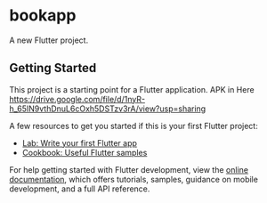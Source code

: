 # bookapp

A new Flutter project.

## Getting Started

This project is a starting point for a Flutter application.
APK in Here https://drive.google.com/file/d/1nyR-h_65IN9vthDnuL6cOxh5DSTzv3rA/view?usp=sharing

A few resources to get you started if this is your first Flutter project:

- [Lab: Write your first Flutter app](https://docs.flutter.dev/get-started/codelab)
- [Cookbook: Useful Flutter samples](https://docs.flutter.dev/cookbook)

For help getting started with Flutter development, view the
[online documentation](https://docs.flutter.dev/), which offers tutorials,
samples, guidance on mobile development, and a full API reference.

